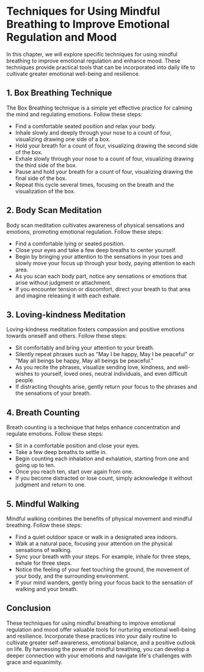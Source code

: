 Techniques for Using Mindful Breathing to Improve Emotional Regulation and Mood
==========================================================================================

In this chapter, we will explore specific techniques for using mindful breathing to improve emotional regulation and enhance mood. These techniques provide practical tools that can be incorporated into daily life to cultivate greater emotional well-being and resilience.

1\. Box Breathing Technique
--------------------------

The Box Breathing technique is a simple yet effective practice for calming the mind and regulating emotions. Follow these steps:

* Find a comfortable seated position and relax your body.
* Inhale slowly and deeply through your nose to a count of four, visualizing drawing one side of a box.
* Hold your breath for a count of four, visualizing drawing the second side of the box.
* Exhale slowly through your nose to a count of four, visualizing drawing the third side of the box.
* Pause and hold your breath for a count of four, visualizing drawing the final side of the box.
* Repeat this cycle several times, focusing on the breath and the visualization of the box.

2\. Body Scan Meditation
-----------------------

Body scan meditation cultivates awareness of physical sensations and emotions, promoting emotional regulation. Follow these steps:

* Find a comfortable lying or seated position.
* Close your eyes and take a few deep breaths to center yourself.
* Begin by bringing your attention to the sensations in your toes and slowly move your focus up through your body, paying attention to each area.
* As you scan each body part, notice any sensations or emotions that arise without judgment or attachment.
* If you encounter tension or discomfort, direct your breath to that area and imagine releasing it with each exhale.

3\. Loving-kindness Meditation
-----------------------------

Loving-kindness meditation fosters compassion and positive emotions towards oneself and others. Follow these steps:

* Sit comfortably and bring your attention to your breath.
* Silently repeat phrases such as "May I be happy, May I be peaceful" or "May all beings be happy, May all beings be peaceful."
* As you recite the phrases, visualize sending love, kindness, and well-wishes to yourself, loved ones, neutral individuals, and even difficult people.
* If distracting thoughts arise, gently return your focus to the phrases and the sensations of your breath.

4\. Breath Counting
------------------

Breath counting is a technique that helps enhance concentration and regulate emotions. Follow these steps:

* Sit in a comfortable position and close your eyes.
* Take a few deep breaths to settle in.
* Begin counting each inhalation and exhalation, starting from one and going up to ten.
* Once you reach ten, start over again from one.
* If you become distracted or lose count, simply acknowledge it without judgment and return to one.

5\. Mindful Walking
------------------

Mindful walking combines the benefits of physical movement and mindful breathing. Follow these steps:

* Find a quiet outdoor space or walk in a designated area indoors.
* Walk at a natural pace, focusing your attention on the physical sensations of walking.
* Sync your breath with your steps. For example, inhale for three steps, exhale for three steps.
* Notice the feeling of your feet touching the ground, the movement of your body, and the surrounding environment.
* If your mind wanders, gently bring your focus back to the sensation of walking and your breath.

Conclusion
----------

These techniques for using mindful breathing to improve emotional regulation and mood offer valuable tools for nurturing emotional well-being and resilience. Incorporate these practices into your daily routine to cultivate greater self-awareness, emotional balance, and a positive outlook on life. By harnessing the power of mindful breathing, you can develop a deeper connection with your emotions and navigate life's challenges with grace and equanimity.
